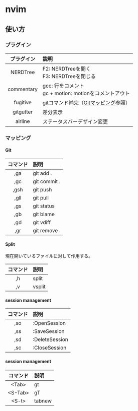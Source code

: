 # nvim
## 使い方
### プラグイン

| プラグイン | 説明                                                                        |
|:----------:|:----------------------------------------------------------------------------|
| NERDTree   | F2: NERDTreeを開く <br> F3: NERDTreeを閉じる                                |
| commentary | gcc: 行をコメント <br> gc + motion: motionをコメントアウト                  |
| fugitive   | gitコマンド補完（[Gitマッピング](https://github.com/monjara/nvim#git)参照） |
| gitgutter  | 差分表示                                                                    |
| airline    | ステータスバーデザイン変更                                                  |


### マッピング
#### Git

| コマンド   | 説明                    |
|:----------:|:------------------------|
| ,ga        | git add .               |
| ,gc        | git commit .            |
| ,gsh       | git push                |
| ,gll       | git pull                |
| ,gs        | git status              |
| ,gb        | git blame               |
| ,gd        | git vdiff               |
| ,gr        | git remove              |

#### Split

現在開いているファイルに対して作用する。

| コマンド   | 説明                    |
|:----------:|:------------------------|
| ,h         | split                   |
| ,v         | vsplit                  |

#### session management

| コマンド   | 説明                    |
|:----------:|:------------------------|
| ,so        | :OpenSession            |
| ,ss        | :SaveSession            |
| ,sd        | :DeleteSession          |
| ,sc        | :CloseSession           |

#### session management

| コマンド   | 説明                    |
|:----------:|:------------------------|
| \<Tab\>      | gt                      |
| \<S-Tab\>    | gT                      |
| \<S-t\>      | tabnew                  |

